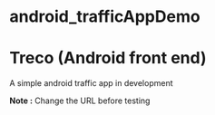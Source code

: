 # android_trafficAppDemo
<h1> Treco (Android front end)</h1>
A simple android traffic app in development

<b>Note :</b> Change the URL before testing
